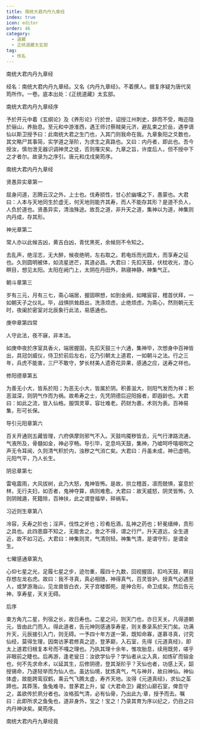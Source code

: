 ```yaml
---
title: 南统大君内丹九章经
index: true
icon: editor
order: 46
category:
  - 道藏
  - 正统道藏太玄部
tag:
  - 佚名
---
```


南统大君内丹九章经  

经名：南统大君内丹九章经。又名《内丹九章经》。不着撰人。据复序疑为唐代吴筠所作。一卷。底本出处：《正统道藏》太玄部。  

南统大君内丹九章经序  

予於开元中着《玄纲论》及《养形论》行於世，诏授江州刺史，辞而不受，晦迩隐於骊山，养胎息。至元和中游淮西，遇王师讨蔡贼昊元济，避乱束之於岳，遇李谪仙以斯卫授予曰：此南统大君之生门也，入其门则我命在我。九章象阳之爻数也，其文略尸其事简，实学道之渐阶，为求生之真路也。又曰：内丹者，即此也。吾今授汝，慎勿泄无器识调神灵之徒，否则罹灾矣。九章之旨，许度后人，但不授中下之才者尔。故录为之序引。唐元和戊戌昊筠序。  

南统大君内丹九章经  

贤愚异实章第一  

屈身问道，志腾云汉之外，上士也。伐寿损性，甘心於幽壤之下，愚蒙也。大君曰：人本与天地同生於虚无，何天地则能齐其寿，而人不能存其形？是道不负人，人负於道也。贤愚异实，清浊殊途。故吾之道，非升天之道，集神以为道，神集则内丹成，存其形。  

神光章第二  

常人亦以此候吉凶，黄吉白凶，青忧黑死，余候则不令知之。  

去乱声，绝淫志，无大醉，候夜绝明，左右取之。若电烁而光圆大，而享寿之征也。久则圆明被体，如流星迸芒，其道必昌。大君曰：先扣天鼓，伏枕收光，澄心瞑目，想见太阳。太阳在阙门上，太阴在丹田外，熟寝神静，神集气正。  

朝斗章第三  

岁有三元，月有三七，斋心端居，握固暝想，如到金阙，如睹宸容，稽首伏拜，一如朝天子之仪礼。毕，战惧拱耸趋出，洗涤烦虑，止绝烦虑，为斋心，然则朝元无时，夜阑於密室对北辰象行此法，易感通也。  

庚申章第四常  

人守此法，夜不寐，非本法。  

如庚申夜於序室具香火，端居握固，先扣天鼓三十六通，集神毕，次想身中百神皆出，具冠剑威仪，侍卫於前后左右，讫乃引朝太上道君，一如朝斗之法。行之三年，兵虎不能害，三尸不敢守，梦长材美人遗奇花异果，感通之应，送寿之祥也。  

修阳德章第五  

为善无小大，皆系於阳；为恶无小大，皆属於阴。积善滋大，则阳气发而为祥；积恶滋深，则阴气作而为祸。故希寿之士，先凭阴德后迎阳报者，即遐龄也。大君曰：如此之流，皆入仙格。服饵灵草，容壮难老。药财为裹，术则为表。百神易集，形可长保。  

导引元阳章第六  

百关开通则五藏皆理，六府俱摩则邪气不入。天鼓呜魇秽皆去，元气行津路流通，气液所及，骨髓如金，神必亨畅。导引毕，定息呜天鼓，集神，乃嘘呵呼嘻咽吹之声无令耳闻，久则清气积於内，浊秽之气消亡矣。大君曰：丹虽未成，神已虚明。元阳气平，乃人长生。  

阴忌章第七  

雷电震雨，大风拔树，此乃大怒，鬼神皆怖。是故，拱立稽首，凛而兢惧，宴息於林，无行夫妇，如否者，鬼神夺算，病则难愈。大君曰：故天威怒，阴灵皆怖，久则阴贼遁，死籍除，百神扶，此之谓登福举，碎祸车。  

习近则生章第八  

冷容，夭寿之阶也；淫声，伐性之斧也；珍肴卮酒，乱神之药也；轩冕缙绅，贲形之具也。此四患靡不知之，无能舍之，舍之不得，谓之行尸。升天道远，全生道近，故不如习近。大君曰：神集则灵，气清则轻。神集气清，是谓守形，是谓全生。  

七曜感通章第九  

心仰七星之光，足履七星之步，迹勿重，履四十九数，回视握固，扣呜天鼓，瞑目存想左龙右虎。故曰：我不寻真，真必相随，神得真气，百灵皆护。授真气必遇至人，或梦游海山，见龙兽皆白衣，天子宫楼御苑，是神合形，命卫成矣。然后告元神，享寿星，天关无碍。  

后序  

束方角亢二星，列宿之长，故日寿也。二星之问，则天门也，亦日天关。凡得道朝元，皆由此门而入。得此道者，告元神则感通享寿星，则关奏录系於天门矣。功满升天，元辰接引入门，则无碍。一予四十年方遂一第，既知命寡，遂慕寻真，讨究仙经，莫得生理，因南访茅君修真之迹，登茅巅，入石室，先得《元道真经》，即太上道君归根复本号而不嘎之理也。乃执其理十余年，惟攻胎息，续用既劳，嗟乎非眼前之睫也。后再游，逢老叟日：汝欲学仙乎？学仙者从尘入真，如炼矿而镕金也，何不先求命术，以延其生，后修阴德，登其渐阶乎？天仙也者，功感上天，韶授锡命，乃遂轻举而为仙人也。虽达仙境，犹炼真气，气与神并，故曰神仙。神仙体虚，故能跨鸾驭鹤，乘云气飞腾太虚，寿齐天地。汝得《元道真经》，求仙之荃蹄也。其莽荡，鱼兔难寻。昔茅君上升，留《大君命卫》藏於山巅石室，俾吾守之，盖欲传於夙分者也。汝格孤气清，必有仙骨，乃出此九·章，授予而去。嘱曰：此即所求之鱼兔也，道非身外，宝之！宝之！乃录其育为序以纪之，仍目之曰内丹神诀矣。昊筠序。  

南统大君内丹九章经竟  
